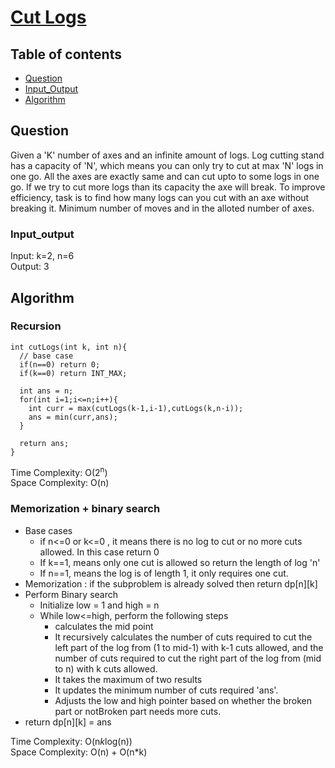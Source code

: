 # [Cut Logs](https://www.codingninjas.com/studio/problems/cut-logs_8230782?challengeSlug=striver-sde-challenge&leftPanelTab=0)

## Table of contents

- [Question](#question)
- [Input_Output](#input_output)
- [Algorithm](#algorithm)

## Question
Given a 'K' number of axes and an infinite amount of logs. Log cutting stand has a capacity of 'N', which means you can only try to cut at max 'N' logs in one go. All the axes are exactly same and can cut upto to some logs in one go. If we try to cut more logs than its capacity the axe will break. To improve efficiency, task is to find how many logs can you cut with an axe without breaking it. Minimum number of moves and in the alloted number of axes.

### Input_output
Input: k=2, n=6 </br>
Output: 3

## Algorithm

### Recursion
```
int cutLogs(int k, int n){
  // base case
  if(n==0) return 0;
  if(k==0) return INT_MAX;

  int ans = n;
  for(int i=1;i<=n;i++){
    int curr = max(cutLogs(k-1,i-1),cutLogs(k,n-i));
    ans = min(curr,ans);
  }

  return ans;
}
```
Time Complexity: O(2<sup>n</sup>) </br>
Space Complexity: O(n)

### Memorization + binary search
- Base cases
  - if n<=0 or k<=0 , it means there is no log to cut or no more cuts allowed. In this case return 0
  - If k==1, means only one cut is allowed so return the length of log 'n'
  - If n==1, means the log is of length 1, it only requires one cut.
- Memorization : if the subproblem is already solved then return dp[n][k]
- Perform Binary search
  - Initialize low = 1 and high = n
  - While low<=high, perform the following steps
    - calculates the mid point
    - It recursively calculates the number of cuts required to cut the left part of the log from (1 to mid-1) with k-1 cuts allowed, and the number of cuts required to cut the right part of the log from (mid to n) with k cuts allowed.
    - It takes the maximum of two results
    - It updates the minimum number of cuts required 'ans'.
    - Adjusts the low and high pointer based on whether the broken part or notBroken part needs more cuts.
- return dp[n][k] = ans

Time Complexity: O(n*k*log(n)) </br>
Space Complexity: O(n) + O(n*k)
